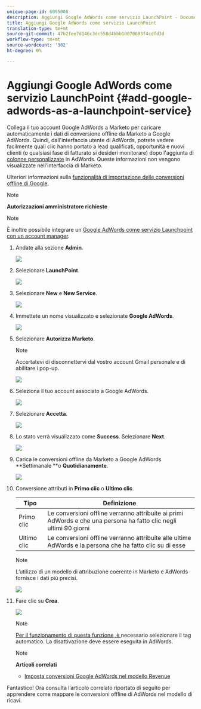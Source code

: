 ```yaml
---
unique-page-id: 6095008
description: Aggiungi Google AdWords come servizio LaunchPoint - Documenti Marketo - Documentazione prodotto
title: Aggiungi Google AdWords come servizio LaunchPoint
translation-type: tm+mt
source-git-commit: 47b2fee7d146c3dc558d4bbb10070683f4cdfd3d
workflow-type: tm+mt
source-wordcount: '302'
ht-degree: 0%

---
```



# Aggiungi Google AdWords come servizio LaunchPoint {#add-google-adwords-as-a-launchpoint-service}

Collega il tuo account Google AdWords a Marketo per caricare automaticamente i dati di conversione offline da Marketo a Google AdWords. Quindi, dall&#39;interfaccia utente di AdWords, potrete vedere facilmente quali clic hanno portato a lead qualificati, opportunità e nuovi clienti (o qualsiasi fase di fatturato si desideri monitorare) dopo l&#39;aggiunta di [colonne personalizzate](https://support.google.com/adwords/answer/3073556) in AdWords. Queste informazioni non vengono visualizzate nell’interfaccia di Marketo.

Ulteriori informazioni sulla [funzionalità di importazione delle conversioni offline di Google](https://support.google.com/adwords/answer/2998031?hl=en).

>[!NOTE]
>
>**Autorizzazioni amministratore richieste**

>[!NOTE]
>
>È inoltre possibile integrare un [Google AdWords come servizio Launchpoint con un account manager](add-google-adwords-as-a-launchpoint-service-with-a-manager-account.md).

1. Andate alla sezione **Admin**.

   ![](assets/login-admin.png)

1. Selezionare **LaunchPoint**.

   ![](assets/image2014-12-5-14-3a35-3a27.png)

1. Selezionare **New** e **New Service**.

   ![](assets/image2015-2-23-14-3a54-3a50.png)

1. Immettete un nome visualizzato e selezionate **Google AdWords**.

   ![](assets/new-service-google.png)

1. Selezionare **Autorizza Marketo**.

   >[!NOTE]
   >
   >Accertatevi di disconnettervi dal vostro account Gmail personale e di abilitare i pop-up.

   ![](assets/image2015-2-26-20-3a54-3a1.png)

1. Seleziona il tuo account associato a Google AdWords.

   ![](assets/image2015-2-23-15-3a31-3a16.png)

1. Selezionare **Accetta**.

   ![](assets/image2015-2-23-16-3a32-3a45.png)

1. Lo stato verrà visualizzato come **Success**. Selezionare **Next**.

   ![](assets/image2015-2-26-20-3a55-3a21.png)

1. Carica le conversioni offline da Marketo a Google AdWords **Settimanale **o **Quotidianamente**.

   ![](assets/image2015-2-23-16-3a53-3a4.png)

1. Conversione attributi in **Primo clic** o **Ultimo clic**.

   | Tipo | Definizione |
   |---|---|
   | Primo clic | Le conversioni offline verranno attribuite ai primi AdWords e che una persona ha fatto clic negli ultimi 90 giorni |
   | Ultimo clic | Le conversioni offline verranno attribuite alle ultime AdWords e la persona che ha fatto clic su di esse |

   >[!NOTE]
   >
   >L’utilizzo di un modello di attribuzione coerente in Marketo e AdWords fornisce i dati più precisi.

   ![](assets/image2015-2-23-16-3a57-3a49.png)

1. Fare clic su **Crea**.

   ![](assets/image2015-2-23-17-3a50-3a9.png)

   >[!NOTE]
   >
   >[Per il funzionamento di questa funzione, è ](https://support.google.com/adwords/answer/1752125?hl=en) necessario selezionare il tag automatico. La disattivazione deve essere eseguita in AdWords.

   >[!NOTE]
   >
   >**Articoli correlati**
   >
   >    
   >    
   >    * [Imposta conversioni Google AdWords nel modello Revenue](../../../product-docs/reporting/revenue-cycle-analytics/revenue-cycle-models/set-google-adwords-conversions-in-the-revenue-model.md)


Fantastico! Ora consulta l’articolo correlato riportato di seguito per apprendere come mappare le conversioni offline di AdWords nel modello di ricavi.